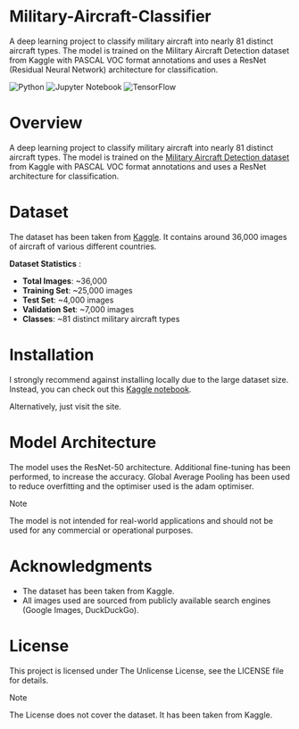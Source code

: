 # Military-Aircraft-Classifier

A deep learning project to classify military aircraft into nearly 81 distinct aircraft types. The model is trained on the Military Aircraft Detection dataset from Kaggle with PASCAL VOC format annotations and uses a ResNet (Residual Neural Network) architecture for classification.

![Python](https://img.shields.io/badge/python-3670A0?style=for-the-badge&logo=python&logoColor=ffdd54)
![Jupyter Notebook](https://img.shields.io/badge/jupyter-%23FA0F00.svg?style=for-the-badge&logo=jupyter&logoColor=white)
![TensorFlow](https://img.shields.io/badge/TensorFlow-%23FF6F00.svg?style=for-the-badge&logo=TensorFlow&logoColor=white)

# Overview

A deep learning project to classify military aircraft into nearly 81 distinct aircraft types. The model is trained on the [Military Aircraft Detection dataset](https://www.kaggle.com/datasets/a2015003713/militaryaircraftdetectiondataset/data) from Kaggle with PASCAL VOC format annotations and uses a ResNet architecture for classification.

# Dataset

The dataset has been taken from [Kaggle](https://www.kaggle.com/datasets/a2015003713/militaryaircraftdetectiondataset/data). It contains around 36,000 images of aircraft of various different countries.

**Dataset Statistics** :

- **Total Images**: ~36,000
- **Training Set**: ~25,000 images
- **Test Set**: ~4,000 images
- **Validation Set**: ~7,000 images
- **Classes**: ~81 distinct military aircraft types

# Installation

I strongly recommend against installing locally due to the large dataset size. Instead, you can check out this [Kaggle notebook](https://www.kaggle.com/code/sayanjit082805/notebook5102672fcb).

Alternatively, just visit the site.

# Model Architecture

The model uses the ResNet-50 architecture. Additional fine-tuning has been performed, to increase the accuracy. Global Average Pooling has been used to reduce overfitting and the optimiser used is the adam optimiser.

> [!NOTE]
> The model is not intended for real-world applications and should not be used for any commercial or operational purposes.

# Acknowledgments

- The dataset has been taken from Kaggle.
- All images used are sourced from publicly available search engines (Google Images, DuckDuckGo).

# License

This project is licensed under The Unlicense License, see the LICENSE file for details.

> [!NOTE]
> The License does not cover the dataset. It has been taken from Kaggle.
